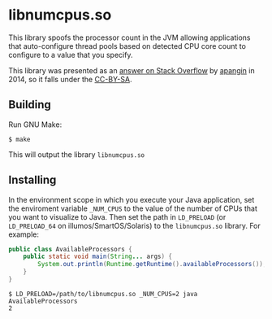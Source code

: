 # libnumcpus.so

This library spoofs the processor count in the JVM allowing applications that
auto-configure thread pools based on detected CPU core count to configure to
a value that you specify.

This library was presented as an [answer on Stack Overflow](https://stackoverflow.com/a/22762558/33611)
by [apangin](https://stackoverflow.com/users/3448419/apangin) in 2014, so it
falls under the [CC-BY-SA](./LICENSE).

## Building

Run GNU Make:
```
$ make
```

This will output the library `libnumcpus.so`


## Installing

In the environment scope in which you execute your Java application, set
the enviroment variable `_NUM_CPUS` to the value of the number of CPUs
that you want to visualize to Java. Then set the path in `LD_PRELOAD` 
(or `LD_PRELOAD_64` on illumos/SmartOS/Solaris) to the `libnumcpus.so` library. For example:

```java
public class AvailableProcessors {
    public static void main(String... args) {
        System.out.println(Runtime.getRuntime().availableProcessors());
    }
}
```

```
$ LD_PRELOAD=/path/to/libnumcpus.so _NUM_CPUS=2 java AvailableProcessors
2
```
